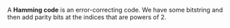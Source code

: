 A **Hamming code** is an error-correcting code. We have some bitstring and then add parity bits at the indices that are powers of 2.